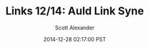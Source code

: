 ---
layout: podcast
title: "Links 12/14: Auld Link Syne"
author: Scott Alexander
description: https://slatestarcodex.com/2014/12/28/links-1214-auld-link-syne/
date: 2014-12-28 02:17:00 PST
length: 2284527
duration: 571
guid: links-1214-auld-link-syne
---